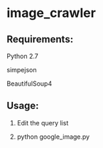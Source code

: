 # image_crawler

## Requirements:

Python 2.7

simpejson

BeautifulSoup4

## Usage:

1. Edit the query list

2. python google_image.py
